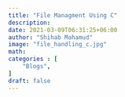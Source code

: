 ```yaml
---
title: "File Managment Using C"
description: 
date: 2021-03-09T06:31:25+06:00
author: "Shihab Mahamud"
image: "file_handling_c.jpg"
math:
categories : [
    "Blogs",
]
draft: false
---
```


